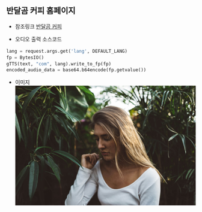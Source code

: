 ## 반달곰 커피 홈페이지

- 참조링크
[반달곰 커피](https://반달곰커피)


- 오디오 출력 소스코드
```python
lang = request.args.get('lang', DEFAULT_LANG)
fp = BytesIO()
gTTS(text, "com", lang).write_to_fp(fp)
encoded_audio_data = base64.b64encode(fp.getvalue())
```


- 이미지
![david](static/david.jpg)
